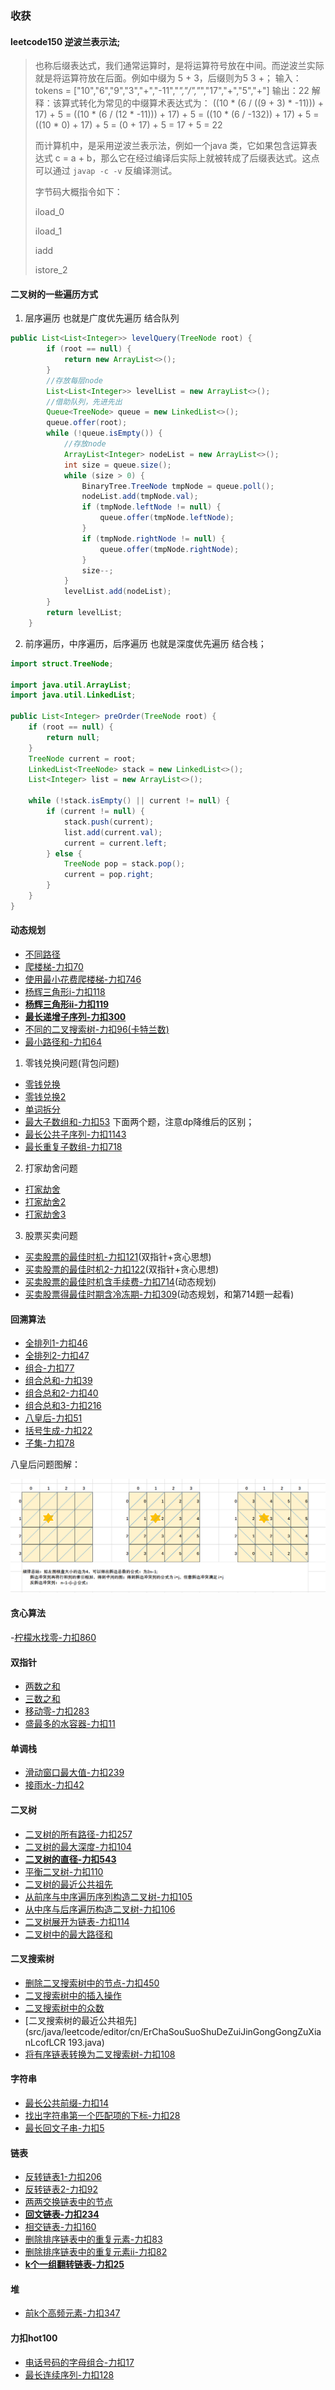 ### 收获
#### leetcode150  逆波兰表示法;
> 也称后缀表达式，我们通常运算时，是将运算符号放在中间。而逆波兰实际就是将运算符放在后面。例如中缀为 5 + 3，后缀则为5 3 +；
> 输入：tokens = ["10","6","9","3","+","-11","*","/","*","17","+","5","+"]
> 输出：22
> 解释：该算式转化为常见的中缀算术表达式为：
> ((10 * (6 / ((9 + 3) * -11))) + 17) + 5 
> = ((10 * (6 / (12 * -11))) + 17) + 5 
> = ((10 * (6 / -132)) + 17) + 5 = ((10 * 0) + 17) + 5 
> = (0 + 17) + 5
> = 17 + 5
> = 22
>
> 而计算机中，是采用逆波兰表示法，例如一个java 类，它如果包含运算表达式 c = a + b，那么它在经过编译后实际上就被转成了后缀表达式。这点可以通过 `javap -c -v` 反编译测试。
>
> 字节码大概指令如下：
>
> iload_0
>
> iload_1
>
> iadd
>
> istore_2

#### 二叉树的一些遍历方式
1. 层序遍历 也就是广度优先遍历 结合队列

```java
public List<List<Integer>> levelQuery(TreeNode root) {
        if (root == null) {
            return new ArrayList<>();
        }
        //存放每层node
        List<List<Integer>> levelList = new ArrayList<>();
        //借助队列，先进先出
        Queue<TreeNode> queue = new LinkedList<>();
        queue.offer(root);
        while (!queue.isEmpty()) {
            //存放node
            ArrayList<Integer> nodeList = new ArrayList<>();
            int size = queue.size();
            while (size > 0) {
                BinaryTree.TreeNode tmpNode = queue.poll();
                nodeList.add(tmpNode.val);
                if (tmpNode.leftNode != null) {
                    queue.offer(tmpNode.leftNode);
                }
                if (tmpNode.rightNode != null) {
                    queue.offer(tmpNode.rightNode);
                }
                size--;
            }
            levelList.add(nodeList);
        }
        return levelList;
    }
```

2. 前序遍历，中序遍历，后序遍历 也就是深度优先遍历 结合栈；

```java
import struct.TreeNode;

import java.util.ArrayList;
import java.util.LinkedList;

public List<Integer> preOrder(TreeNode root) {
    if (root == null) {
        return null;
    }
    TreeNode current = root;
    LinkedList<TreeNode> stack = new LinkedList<>();
    List<Integer> list = new ArrayList<>();

    while (!stack.isEmpty() || current != null) {
        if (current != null) {
            stack.push(current);
            list.add(current.val);
            current = current.left;
        } else {
            TreeNode pop = stack.pop();
            current = pop.right;
        }
    }
}
```



#### 动态规划
- [不同路径](src/java/leetcode/editor/cn/UniquePaths62.java)
- [爬楼梯-力扣70](src/java/leetcode/editor/cn/ClimbingStairs70.java)
- [使用最小花费爬楼梯-力扣746](src/java/leetcode/editor/cn/MinCostClimbingStairs746.java)
- [杨辉三角形i-力扣118](src/java/leetcode/editor/cn/PascalsTriangle118.java)
- [**杨辉三角形ii-力扣119**](src/java/leetcode/editor/cn/PascalsTriangleIi119.java)
- **[最长递增子序列-力扣300](src/java/leetcode/editor/cn/LongestIncreasingSubsequence300.java)**
- [不同的二叉搜索树-力扣96(卡特兰数)](src/java/leetcode/editor/cn/UniqueBinarySearchTrees96.java)
- [最小路径和-力扣64](src/java/leetcode/editor/cn/MinimumPathSum64.java)
1. 零钱兑换问题(背包问题)
- [零钱兑换](src/java/leetcode/editor/cn/CoinChange322.java)
- [零钱兑换2](src/java/leetcode/editor/cn/CoinChangeIi518.java)
- [单词拆分](src/java/leetcode/editor/cn/WordBreak139.java)
- [最大子数组和-力扣53](src/java/leetcode/editor/cn/MaximumSubarray53.java)
下面两个题，注意dp降维后的区别；
- [最长公共子序列-力扣1143](src/java/leetcode/editor/cn/LongestCommonSubsequence1143.java)
- [最长重复子数组-力扣718](src/java/leetcode/editor/cn/MaximumLengthOfRepeatedSubarray718.java)

2. 打家劫舍问题
- [打家劫舍](src/java/leetcode/editor/cn/HouseRobber198.java)
- [打家劫舍2](src/java/leetcode/editor/cn/HouseRobberIi213.java)
- [打家劫舍3](src/java/leetcode/editor/cn/HouseRobberIii337.java)


3. 股票买卖问题
- [买卖股票的最佳时机-力扣121](src/java/leetcode/editor/cn/BestTimeToBuyAndSellStock121.java)(双指针+贪心思想)
- [买卖股票的最佳时机2-力扣122](src/java/leetcode/editor/cn/BestTimeToBuyAndSellStockIi122.java)(双指针+贪心思想)
- [买卖股票的最佳时机含手续费-力扣714](src/java/leetcode/editor/cn/BestTimeToBuyAndSellStockWithTransactionFee714.java)(动态规划)
- [买卖股票得最佳时期含冷冻期-力扣309](src/java/leetcode/editor/cn/BestTimeToBuyAndSellStockWithCooldown309.java)(动态规划，和第714题一起看)


#### 回溯算法
- [全排列1-力扣46](src/java/leetcode/editor/cn/Permutations46.java)
- [全排列2-力扣47](src/java/leetcode/editor/cn/PermutationsIi47.java)
- [组合-力扣77](src/java/leetcode/editor/cn/Combinations77.java)
- [组合总和-力扣39](src/java/leetcode/editor/cn/CombinationSum39.java)
- [组合总和2-力扣40](src/java/leetcode/editor/cn/CombinationSumIi40.java)
- [组合总和3-力扣216](src/java/leetcode/editor/cn/CombinationSumIii216.java)
- [八皇后-力扣51](src/java/leetcode/editor/cn/NQueens51.java)
- [括号生成-力扣22](src/java/leetcode/editor/cn/GenerateParentheses22.java)
- [子集-力扣78](src/java/leetcode/editor/cn/Subsets78.java)

八皇后问题图解：

![八皇后](./assets/image-20240528170047229.png)

#### 贪心算法
-[柠檬水找零-力扣860](src/java/leetcode/editor/cn/LemonadeChange860.java)


#### 双指针
- [两数之和](src/java/leetcode/editor/cn/TwoSumIiInputArrayIsSorted167.java)
- [三数之和](src/java/leetcode/editor/cn/ThreeSum15.java)
- [移动零-力扣283](src/java/leetcode/editor/cn/MoveZeroes283.java)
- [盛最多的水容器-力扣11](src/java/leetcode/editor/cn/ContainerWithMostWater11.java)

#### 单调栈
- [滑动窗口最大值-力扣239](src/java/leetcode/editor/cn/SlidingWindowMaximum239.java)
- [接雨水-力扣42](src/java/leetcode/editor/cn/TrappingRainWater42.java)

#### 二叉树
- [二叉树的所有路径-力扣257](src/java/leetcode/editor/cn/BinaryTreePaths257.java)
- [二叉树的最大深度-力扣104](src/java/leetcode/editor/cn/MaximumDepthOfBinaryTree104.java)
- **[二叉树的直径-力扣543](src/java/leetcode/editor/cn/DiameterOfBinaryTree543.java)**
- [平衡二叉树-力扣110](src/java/leetcode/editor/cn/BalancedBinaryTree110.java)
- [二叉树的最近公共祖先](src/java/leetcode/editor/cn/LowestCommonAncestorOfABinaryTree236.java)
- [从前序与中序遍历序列构造二叉树-力扣105](src/java/leetcode/editor/cn/ConstructBinaryTreeFromPreorderAndInorderTraversal105.java)
- [从中序与后序遍历构造二叉树-力扣106](src/java/leetcode/editor/cn/ConstructBinaryTreeFromInorderAndPostorderTraversal106.java)
- [二叉树展开为链表-力扣114](src/java/leetcode/editor/cn/FlattenBinaryTreeToLinkedList114.java)
- [二叉树中的最大路径和](src/java/leetcode/editor/cn/BinaryTreeMaximumPathSum124.java)

#### 二叉搜索树
- [删除二叉搜索树中的节点-力扣450](src/java/leetcode/editor/cn/DeleteNodeInABst450.java)
- [二叉搜索树中的插入操作](src/java/leetcode/editor/cn/InsertIntoABinarySearchTree701.java)
- [二叉搜索树中的众数](src/java/leetcode/editor/cn/FindModeInBinarySearchTree501.java)
- [二叉搜索树的最近公共祖先](src/java/leetcode/editor/cn/ErChaSouSuoShuDeZuiJinGongGongZuXianLcofLCR 193.java)
- [将有序链表转换为二叉搜索树-力扣108](src/java/leetcode/editor/cn/ConvertSortedArrayToBinarySearchTree108.java)

#### 字符串
- [最长公共前缀-力扣14](src/java/leetcode/editor/cn/LongestCommonPrefix14.java)
- [找出字符串第一个匹配项的下标-力扣28](src/java/leetcode/editor/cn/FindTheIndexOfTheFirstOccurrenceInAString28.java)
- [最长回文子串-力扣5](src/java/leetcode/editor/cn/LongestPalindromicSubstring5.java)

#### 链表
- [反转链表1-力扣206](src/java/leetcode/editor/cn/ReverseLinkedList206.java)
- [反转链表2-力扣92](src/java/leetcode/editor/cn/ReverseLinkedListIi92.java)
- [两两交换链表中的节点](src/java/leetcode/editor/cn/SwapNodesInPairs24.java)
- **[回文链表-力扣234](src/java/leetcode/editor/cn/PalindromeLinkedList234.java)**
- [相交链表-力扣160](src/java/leetcode/editor/cn/IntersectionOfTwoLinkedLists160.java)
- [删除排序链表中的重复元素-力扣83](src/java/leetcode/editor/cn/RemoveDuplicatesFromSortedList83.java)
- [删除排序链表中的重复元素ii-力扣82](src/java/leetcode/editor/cn/RemoveDuplicatesFromSortedListIi82.java)
- **[k个一组翻转链表-力扣25](src/java/leetcode/editor/cn/ReverseNodesInKGroup25.java)**


#### 堆
- [前k个高频元素-力扣347](src/java/leetcode/editor/cn/TopKFrequentElements347.java)


#### 力扣hot100
- [电话号码的字母组合-力扣17](src/java/leetcode/editor/cn/LetterCombinationsOfAPhoneNumber17.java)
- [最长连续序列-力扣128](src/java/leetcode/editor/cn/LongestConsecutiveSequence128.java)